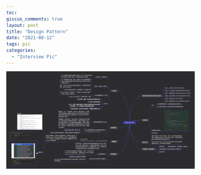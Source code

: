 ```yaml
---
toc:
giscus_comments: true
layout: post
title: "Design Pattern"
date: "2021-08-12"
tags: pic
categories: 
  - "Interview Pic"
---
```


![image.png](https://raw.githubusercontent.com/zhengstar94/zhengstar94.github.io/main/_posts/2021/08/images/design-pattern.png)